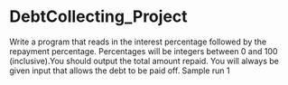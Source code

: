 # DebtCollecting_Project
Write a program that reads in the interest percentage followed by the repayment percentage.  Percentages will be integers between 0 and 100 (inclusive).You should output the total amount repaid. You will always be given input that allows the debt to be paid off. Sample run 1
